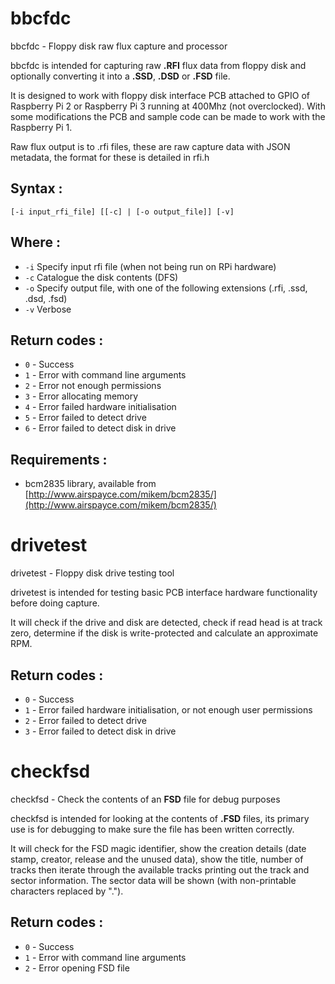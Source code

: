 # bbcfdc
bbcfdc - Floppy disk raw flux capture and processor

bbcfdc is intended for capturing raw **.RFI** flux data from floppy disk and optionally converting it into a **.SSD**, **.DSD** or **.FSD** file.

It is designed to work with floppy disk interface PCB attached to GPIO of Raspberry Pi 2 or Raspberry Pi 3 running at 400Mhz (not overclocked). With some modifications the PCB and sample code can be made to work with the Raspberry Pi 1.

Raw flux output is to .rfi files, these are raw capture data with JSON metadata, the format for these is detailed in rfi.h

## Syntax :

`[-i input_rfi_file] [[-c] | [-o output_file]] [-v]`

## Where :

 * `-i` Specify input rfi file (when not being run on RPi hardware)
 * `-c` Catalogue the disk contents (DFS)
 * `-o` Specify output file, with one of the following extensions (.rfi, .ssd, .dsd, .fsd)
 * `-v` Verbose

## Return codes :

 * `0` - Success
 * `1` - Error with command line arguments
 * `2` - Error not enough permissions
 * `3` - Error allocating memory
 * `4` - Error failed hardware initialisation
 * `5` - Error failed to detect drive
 * `6` - Error failed to detect disk in drive
 
## Requirements :
 
 * bcm2835 library, available from [http://www.airspayce.com/mikem/bcm2835/](http://www.airspayce.com/mikem/bcm2835/)

# drivetest
drivetest - Floppy disk drive testing tool

drivetest is intended for testing basic PCB interface hardware functionality before doing capture.

It will check if the drive and disk are detected, check if read head is at track zero, determine if the disk is write-protected and calculate an approximate RPM.

## Return codes :

 * `0` - Success
 * `1` - Error failed hardware initialisation, or not enough user permissions
 * `2` - Error failed to detect drive
 * `3` - Error failed to detect disk in drive

# checkfsd

checkfsd - Check the contents of an **FSD** file for debug purposes

checkfsd is intended for looking at the contents of **.FSD** files, its primary use is for debugging to make sure the file has been written correctly.

It will check for the FSD magic identifier, show the creation details (date stamp, creator, release and the unused data), show the title, number of tracks then iterate through the available tracks printing out the track and sector information. The sector data will be shown (with non-printable characters replaced by ".").

## Return codes :

 * `0` - Success
 * `1` - Error with command line arguments
 * `2` - Error opening FSD file
